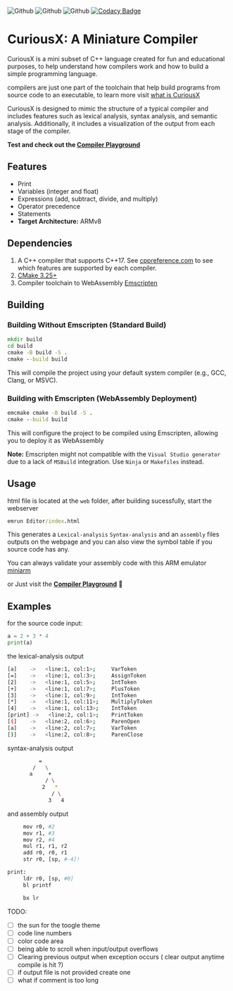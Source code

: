 ![Github](https://github.com/jnyfah/CuriousX/actions/workflows/cmake.yml/badge.svg)
![Github](https://github.com/jnyfah/CuriousX/actions/workflows/msvc.yml/badge.svg)
![Github](https://github.com/jnyfah/CuriousX/actions/workflows/codeql.yml/badge.svg)
[![Codacy Badge](https://app.codacy.com/project/badge/Grade/400c60bf7e00462d880d5d782adec10e)](https://www.codacy.com/gh/jnyfah/CuriousX/dashboard?utm_source=github.com&amp;utm_medium=referral&amp;utm_content=jnyfah/CuriousX&amp;utm_campaign=Badge_Grade)

# CuriousX: A Miniature Compiler
CuriousX is a mini subset of C++ language created for fun and educational purposes, to help understand how compilers work and how to build a simple programming language.  

compilers are just one part of the toolchain that help build programs from source code to an executable, to learn more visit [what is CuriousX](https://jenniferchukwu.com/posts/curiousx)

CuriousX is designed to mimic the structure of a typical compiler and includes features such as lexical analysis, syntax analysis, and semantic analysis. Additionally, it includes a visualization of the output from each stage of the compiler.

__Test and check out the [Compiler Playground](https://jnyfah.github.io/CuriousX/)__

## Features
-   Print
-   Variables (integer and float)
-   Expressions (add, subtract, divide, and multiply)
-   Operator precedence
-   Statements
-   __Target Architecture:__ ARMv8

## Dependencies
1.  A C++ compiler that supports C++17. See [cppreference.com](https://en.cppreference.com/w/cpp/compiler_support) to see which features are supported by each compiler.
2.  [CMake 3.25+](https://cmake.org/)
3.  Compiler toolchain to WebAssembly [Emscripten](https://emscripten.org/docs/getting_started/downloads.html)

## Building

### Building Without Emscripten (Standard Build)
```cmd
mkdir build
cd build
cmake -B build -S .
cmake --build build
```
This will compile the project using your default system compiler (e.g., GCC, Clang, or MSVC).

### Building with Emscripten (WebAssembly Deployment)
```cmd
emcmake cmake -B build -S .
cmake --build build
```
This will configure the project to be compiled using Emscripten, allowing you to deploy it as WebAssembly

__Note:__ Emscripten might not compatible with the `Visual Studio generator` due to a lack of `MSBuild` integration. Use `Ninja` or `Makefiles` instead.

## Usage
html file is located at the `web` folder, after building sucessfully, start the webserver
```cmd
emrun Editor/index.html
```

This generates a `Lexical-analysis` `Syntax-analysis` and an `assembly` files outputs on the webpage and you can also view the symbol table if you source code has any.

You can always validate your assembly code with this ARM emulator [miniarm](https://github.com/ebresafegaga/miniarm)

or Just visit the __[Compiler Playground](https://jnyfah.github.io/CuriousX/)__ 🫠

## Examples
for the source code input:

```py
a = 2 + 3 * 4
print(a)
```

the lexical-analysis output
```sh
[a]    ->   <line:1, col:1>;	 VarToken
[=]    ->   <line:1, col:3>;	 AssignToken
[2]    ->   <line:1, col:5>;	 IntToken
[+]    ->   <line:1, col:7>;	 PlusToken
[3]    ->   <line:1, col:9>;	 IntToken
[*]    ->   <line:1, col:11>;	 MultiplyToken
[4]    ->   <line:1, col:13>;	 IntToken
[print] ->   <line:2, col:1>;	 PrintToken
[(]    ->   <line:2, col:6>;	 ParenOpen
[a]    ->   <line:2, col:7>;	 VarToken
[)]    ->   <line:2, col:8>;	 ParenClose
```

syntax-analysis output
```sh
          =
        /   \
       a     +
            / \
           2   *
              / \
             3   4
```

and assembly output

```sh
	 mov r0, #2
	 mov r1, #3
	 mov r2, #4
	 mul r1, r1, r2
	 add r0, r0, r1
	 str r0, [sp, #-4]!

print: 
	 ldr r0, [sp, #0]
	 bl printf

	 bx lr
```

TODO:
- [ ] the sun for the toogle theme
- [ ] code line numbers
- [ ] color code area
- [ ] being able to scroll when input/output overflows
- [ ] Clearing previous output when exception occurs ( clear output anytime compile is hit ?)
- [ ] if output file is not provided create one
- [ ] what if comment is too long